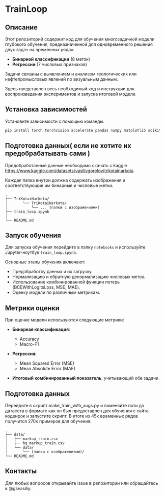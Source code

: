 # TrainLoop

## Описание

Этот репозиторий содержит код для обучения многозадачной модели глубокого обучения, предназначенной для одновременного решения двух задач на временных рядах:

- **Бинарной классификации** (8 меток)
- **Регрессии** (7 числовых признаков)

Задачи связаны с выявлением и анализом геологических или нефтепромысловых явлений по визуальным данным.

Здесь представлен весь необходимый код и инструкции для воспроизведения экспериментов и запуска итоговой модели.


## Установка зависимостей

Установите зависимости с помощью команды:

```bash
pip install torch torchvision accelerate pandas numpy matplotlib scikit-learn
```

## Подготовка данных( если не хотите их предобрабатывать сами )


Предобработанные данные необходимо скачать с kaggle https://www.kaggle.com/datasets/vasiliygorelov/trikotainarkota.

Каждая папка внутри должна содержать изображения и соответствующие им бинарные и числовые метки.

```
.
├── TriKotaiNarkota/
│       └── TriKotaiNarkota/
│           └── ... (папки с изображениями)
├── train_loop.ipynb
│    
└── README.md
```

## Запуск обучения

Для запуска обучения перейдите в папку `notebooks` и используйте Jupyter-ноутбук `train_loop.ipynb`. 

Основные этапы обучения включают:
- Предобработку данных и их загрузку.
- Нормализацию и обратную денормализацию числовых меток.
- Использование комбинированной функции потерь (BCEWithLogitsLoss, MSE, MAE).
- Оценку модели по различным метрикам.

## Метрики оценки

При оценке модели используются следующие метрики:

- **Бинарная классификация**:
  - Accuracy
  - Macro-F1

- **Регрессия**:
  - Mean Squared Error (MSE)
  - Mean Absolute Error (MAE)

- **Итоговый комбинированный показатель**, учитывающий обе задачи.

## Подготовка данных

Перейдите в скрипт make_train_with_augs.py и поменяйте поти до датасета в формате как он был предоставлен для обучения с сайта коденрок и запустите скрипт. В итоге из 45к временных рядов получится 270к примеров для обучения.


```
.
├── data/
│   ├── markup_train.csv
│   ├── hq_markup_train.csv
│   └── data/
│       └── (папки с изображениями)/
└── README.md
```

## Контакты

Для любых вопросов открывайте issue в репозитории или обращайтесь к @gsvasiliy.

